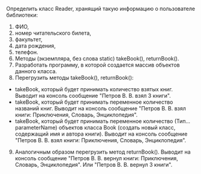 Определить класс Reader, хранящий такую информацию о пользователе библиотеки:
 
1. ФИО,
2. номер читательского билета,
3. факультет,
4. дата рождения,
5. телефон.
6. Методы (экземпляра, без слова static)  takeBook(), returnBook().
7. Разработать программу, в которой создается массив объектов данного класса.
8. Перегрузить методы takeBook(), returnBook():
- takeBook, который будет принимать количество взятых книг. Выводит на консоль сообщение "Петров В. В. взял 3 книги".
- takeBook, который будет принимать переменное количество названий книг. Выводит на консоль сообщение "Петров В. В. взял книги: Приключения, Словарь, Энциклопедия".
- takeBook, который будет принимать переменное количество (Тип... parameterName) объектов класса Book (создать новый класс, содержащий имя и автора книги). Выводит на консоль сообщение "Петров В. В. взял книги: Приключения, Словарь, Энциклопедия".
9. Аналогичным образом перегрузить метод returnBook(). Выводит на консоль сообщение "Петров В. В. вернул книги: Приключения, Словарь, Энциклопедия". Или  "Петров В. В. вернул 3 книги".